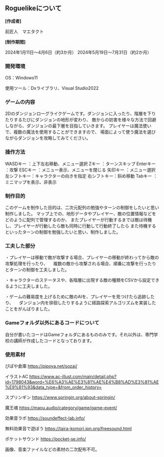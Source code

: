## Roguelikeについて

**[作成者]** 

前匠人　マエタクト

**[制作期間]** 

2024年1月11日～4月6日（約3か月）
2024年5月19日～7月31日（約2か月）

### 開発環境
OS：Windows11

使用ツール：Dxライブラリ、Visual Studio2022

### ゲームの内容
2Dのダンジョンローグライクゲームです。ダンジョンに入ったり、階層を下りたりするたびにダンジョンの地形が変わり、
敵からの妨害を様々な方法で回避しながら、ダンジョンの最下層を目指していきます。
プレイヤーは魔法使いで、複数の魔法を使用することができますので、
場面によって使う魔法を選びながらダンジョンを攻略してみてください。

### 操作方法

WASDキー	：上下左右移動、メニュー選択
Zキー		：ターンスキップ
Enterキー	：攻撃
ESCキー		：メニュー表示、メニューを閉じる
矢印キー	：メニュー選択
左シフトキー：キャラクターの向きを指定
右シフトキー：斜め移動
Tabキー		：ミニマップを表示、非表示

### 制作目的
このゲームを制作した目的は、二次元配列の勉強やターンの制御をしたいと思い制作しました。
マップ上での、地形データやプレイヤー、敵の位置情報などをどのように配列で管理するのか、
またプレイヤーが行動するまでは敵は待機し、プレイヤーが行動したら敵も同時に行動して行動終了したら
また待機するといったターンの制御を勉強したいと思い、制作しました。

### 工夫した部分
・プレイヤーは移動で敵が攻撃する場合、プレイヤーの移動が終わってから敵の攻撃処理を行ったり、
　複数の敵から攻撃される場合、順番に攻撃を行ったりとターンの制御を工夫しました。

・キャラクターのステータスや、各階層に出現する敵の種類をCSVから設定できるように工夫しました。

・ゲームの難易度を上げるために敵のAIを、プレイヤーを見つけたら追跡したり、
　ダンジョン内を徘徊したりするように経路探索アルゴリズムを実装したことをがんばりました。


### Gameフォルダ以外にあるコードについて
自分が書いたコードはGameフォルダにあるもののみです。それ以外は、専門学校の講師が作成したコードとなっております。

### 使用素材

ぴぽや倉庫
https://pipoya.net/sozai/

イラストAC
https://www.ac-illust.com/main/detail.php?id=1798043&word=%E6%A3%AE%E3%81%AE%E4%B8%AD%E3%81%AE%E9%81%93&data_type=&from_order_history=

スプリンギン
https://www.springin.org/about-springin/

魔王魂
https://maou.audio/category/game/game-event/

効果音ラボ
https://soundeffect-lab.info/

無料効果音で遊ぼう
https://taira-komori.jpn.org/freesound.html

ポケットサウンド
https://pocket-se.info/

画像、音楽ファイルなどの素材の二次配布不可。


